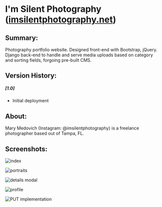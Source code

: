 # I'm Silent Photography ([imsilentphotography.net](http://imsilentphotography.net))
## Summary:
Photography portfolio website. Designed front-end with Bootstrap, jQuery. Django back-end to handle and serve media uploads based on category and sorting fields, forgoing pre-built CMS.

## Version History:
##### [1.0]
- Initial deployment

## About:
Mary Medovich (Instagram: @imsilentphotography) is a freelance photographer based out of Tampa, FL.

## Screenshots:
![index](http://imgur.com/rDmw1JP.jpg)

![portraits](http://imgur.com/Qfta76x.jpg)

![details modal](http://imgur.com/3vKnkS1.jpg)

![profile](http://imgur.com/1tIa83t.jpg)

![PUT implementation](http://imgur.com/vvNl1gG.jpg)
